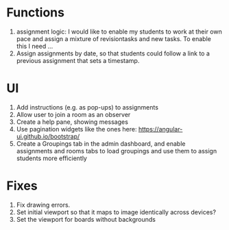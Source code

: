 # Functions
1. assignment logic: I would like to enable my students to work at their own pace and assign a mixture of revisiontasks and new tasks. To enable this I need ...
2. Assign assignments by date, so that students could follow a link to a previous assignment that sets a timestamp.

# UI
1. Add instructions (e.g. as pop-ups) to assignments
2. Allow user to join a room as an observer
3. Create a help pane, showing messages
4. Use pagination widgets like the ones here: https://angular-ui.github.io/bootstrap/
5. Create a Groupings tab in the admin dashboard, and enable assignments and rooms tabs to load groupings and use them to assign students more efficiently

# Fixes
1. Fix drawing errors.
2. Set initial viewport so that it maps to image identically across devices?
3. Set the viewport for boards without backgrounds
